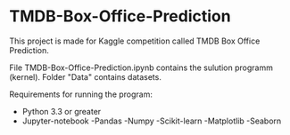 # TMDB-Box-Office-Prediction
This project is made for Kaggle competition called TMDB Box Office Prediction.

File TMDB-Box-Office-Prediction.ipynb contains the sulution programm (kernel).
Folder "Data" contains datasets.

Requirements for running the program:
- Python 3.3 or greater
- Jupyter-notebook
-Pandas
-Numpy
-Scikit-learn
-Matplotlib
-Seaborn
